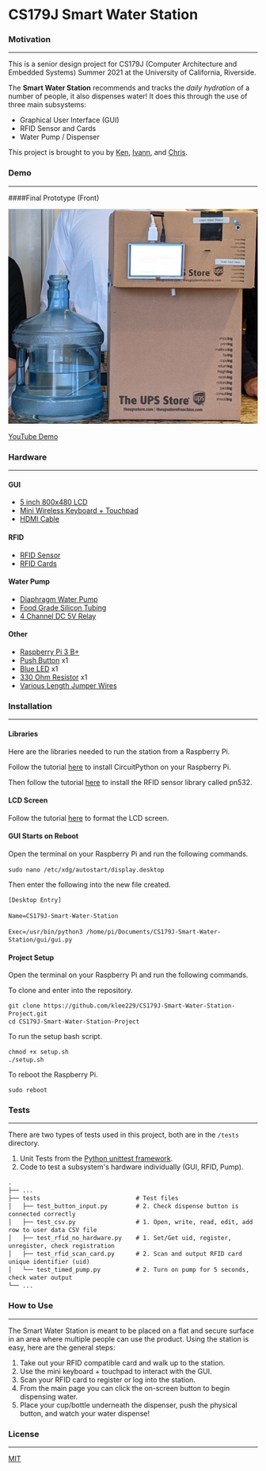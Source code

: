 # CS179J Smart Water Station

### Motivation
- - -
This is a senior design project for CS179J (Computer Architecture and Embedded Systems) Summer 2021 at the University 
of California, Riverside.

The __Smart Water Station__ recommends and tracks the _daily hydration_ of a number of people, it also dispenses water! It 
does this through the use of three main subsystems:
- Graphical User Interface (GUI)
- RFID Sensor and Cards
- Water Pump / Dispenser

This project is brought to you by [Ken](https://github.com/klee229), [Ivann](https://github.com/idelc), and 
[Chris](https://github.com/chrisalexman).

### Demo
- - -
####Final Prototype (Front)
<!--- ![Final Prototype Front Image](https://github.com/klee229/CS179J-Smart-Water-Station-Project/images/final-prototype-front.jpg) --->
![Final Prototype Front Image](images/final-prototype-front.jpg)

[YouTube Demo](https://www.youtube.com/watch?v=06_9gGf-8D4)

### Hardware
- - -
#### GUI
- [5 inch 800x480 LCD](https://www.amazon.com/Elecrow-800x480-Interface-Supports-Raspberry/dp/B013JECYF2/ref=sr_1_2_sspa?dchild=1&keywords=raspberry+pi+lcd+display&qid=1624503115&sr=8-2-spons&psc=1&spLa=ZW5jcnlwdGVkUXVhbGlmaWVyPUFENVU1VVFNWVgyN0wmZW5jcnlwdGVkSWQ9QTA4ODI2NDE4RjUySUFaNEZLTjAmZW5jcnlwdGVkQWRJZD1BMDEwMjg2MDFWM1BBUlE2MEJKTEgmd2lkZ2V0TmFtZT1zcF9hdGYmYWN0aW9uPWNsaWNrUmVkaXJlY3QmZG9Ob3RMb2dDbGljaz10cnVl)
- [Mini Wireless Keyboard + Touchpad](https://www.amazon.com/Rii-Wireless-Keyboard-Lightweight-Controller/dp/B00I5SW8MC/ref=pd_ybh_a_3?_encoding=UTF8&psc=1&refRID=HGE6NWDM76S848DQTVDS)
- [HDMI Cable](https://www.canakit.com/hdmi-cable-6-feet.html)

#### RFID
- [RFID Sensor](https://www.adafruit.com/product/364)
- [RFID Cards](https://www.adafruit.com/product/359)

#### Water Pump
- [Diaphragm Water Pump](https://www.amazon.com/Gikfun-Aquarium-Diaphragm-Arduino-EK1912/dp/B07DW4WRV8/ref=pd_bxgy_img_2/138-1399923-0602057?pd_rd_w=J8eZO&pf_rd_p=c64372fa-c41c-422e-990d-9e034f73989b&pf_rd_r=ZRYRFTZEADK4NY2VQDX7&pd_rd_r=be2366bf-c297-4e56-98ae-61bacb351e65&pd_rd_wg=VxYsZ&pd_rd_i=B07DW4WRV8&psc=1)
- [Food Grade Silicon Tubing](https://www.amazon.com/gp/product/B07W5TGX8B/ref=ppx_yo_dt_b_asin_title_o00_s00?ie=UTF8&psc=1)
- [4 Channel DC 5V Relay](https://www.amazon.com/gp/product/B00KTEN3TM/ref=as_li_ss_tl?ie=UTF8&psc=1&linkCode=sl1&tag=alanconstanti-20&linkId=1a6a56b42aa40fddb229b6ea0ab3ce9b&language=en_US)

#### Other
- [Raspberry Pi 3 B+](https://www.canakit.com/raspberry-pi-3-model-b-plus.html)
- [Push Button](https://www.digikey.com/en/products/detail/te-connectivity-alcoswitch-switches/1825910-6/1632536) x1
- [Blue LED](https://www.digikey.com/en/products/detail/lumex-opto-components-inc/SSL-LX5093GD-5V/270898?s=N4IgTCBcDaIGwHYC0BGFAGdSByAREAugL5A) x1
- [330 Ohm Resistor](https://www.digikey.com/en/products/detail/stackpole-electronics-inc/CF14JT330R/1741399?s=N4IgTCBcDaIMIDECMAWAUgFQMxYAwCU4MBaAOQBEQBdAXyA) x1
- [Various Length Jumper Wires](https://www.digikey.com/en/products/detail/bud-industries/BC-32625/4156446?s=N4IgTCBcDaIMwHYEFowAYCcdkDkAiIAugL5A)

### Installation
- - -
#### Libraries
Here are the libraries needed to run the station from a Raspberry Pi.

Follow the tutorial [here](https://learn.adafruit.com/welcome-to-circuitpython/installing-circuitpython) to install CircuitPython on your Raspberry Pi.

Then follow the tutorial [here](https://github.com/adafruit/Adafruit_CircuitPython_PN532) to install the RFID sensor library called pn532.

#### LCD Screen
Follow the tutorial [here](https://elecrow.com/wiki/index.php?title=HDMI_Interface_5_Inch_800x480_TFT_Display) to format the LCD screen.

#### GUI Starts on Reboot
Open the terminal on your Raspberry Pi and run the following commands.

`sudo nano /etc/xdg/autostart/display.desktop`

Then enter the following into the new file created.
```
[Desktop Entry]

Name=CS179J-Smart-Water-Station

Exec=/usr/bin/python3 /home/pi/Documents/CS179J-Smart-Water-Station/gui/gui.py
```

#### Project Setup
Open the terminal on your Raspberry Pi and run the following commands.

To clone and enter into the repository.
```
git clone https://github.com/klee229/CS179J-Smart-Water-Station-Project.git
cd CS179J-Smart-Water-Station-Project
```
To run the setup bash script.
```
chmod +x setup.sh
./setup.sh
```
To reboot the Raspberry Pi.
```
sudo reboot
```

### Tests
- - -
There are two types of tests used in this project, both are in the `/tests` directory.
1. Unit Tests from the [Python unittest framework](https://docs.python.org/3/library/unittest.html).
2. Code to test a subsystem's hardware individually (GUI, RFID, Pump).
```
.
├── ...
├── tests                           # Test files
│   ├── test_button_input.py        # 2. Check dispense button is connected correctly
│   ├── test_csv.py                 # 1. Open, write, read, edit, add row to user data CSV file
│   ├── test_rfid_no_hardware.py    # 1. Set/Get uid, register, unregister, check registration
│   ├── test_rfid_scan_card.py      # 2. Scan and output RFID card unique identifier (uid)
│   └── test_timed_pump.py          # 2. Turn on pump for 5 seconds, check water output
└── ...
```


### How to Use
- - -
The Smart Water Station is meant to be placed on a flat and secure surface in an area where multiple people can use the 
product. Using the station is easy, here are the general steps:
1. Take out your RFID compatible card and walk up to the station.
2. Use the mini keyboard + touchpad to interact with the GUI.
3. Scan your RFID card to register or log into the station.
4. From the main page you can click the on-screen button to begin dispensing water.
5. Place your cup/bottle underneath the dispenser, push the physical button, and watch your water dispense!

### License
- - -
[MIT](https://choosealicense.com/licenses/mit/)
